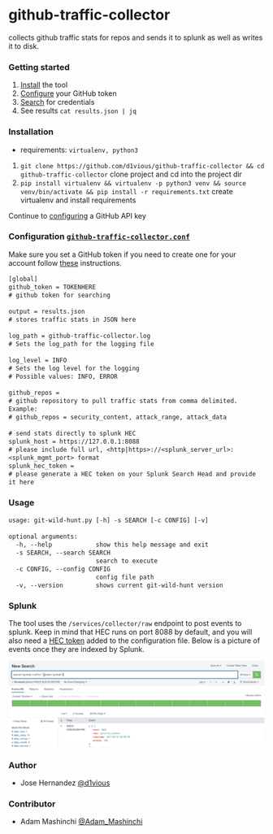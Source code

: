 # github-traffic-collector
collects github traffic stats for repos and sends it to splunk as well as writes it to disk.

### Getting started
 
1. [Install](#installation) the tool
2. [Configure](#configuration) your GitHub token
3. [Search](#github-search-examples) for credentials
4. See results `cat results.json | jq`

### Installation 

* requirements: `virtualenv, python3`

1. `git clone https://github.com/d1vious/github-traffic-collector && cd github-traffic-collector` clone project and cd into the project dir
2. `pip install virtualenv && virtualenv -p python3 venv && source venv/bin/activate && pip install -r requirements.txt` create virtualenv and install requirements

Continue to [configuring](#configuration) a GitHub API key

### Configuration [`github-traffic-collector.conf`](https://github.com/d1vious/github-traffic-collector/blob/master/github-traffic-collector.conf)

Make sure you set a GitHub token if you need to create one for your account follow [these](https://help.github.com/en/github/authenticating-to-github/creating-a-personal-access-token-for-the-command-line) instructions. 

```
[global]
github_token = TOKENHERE
# github token for searching

output = results.json
# stores traffic stats in JSON here

log_path = github-traffic-collector.log
# Sets the log_path for the logging file

log_level = INFO
# Sets the log level for the logging
# Possible values: INFO, ERROR

github_repos =
# github repository to pull traffic stats from comma delimited. Example:
# github_repos = security_content, attack_range, attack_data

# send stats directly to splunk HEC
splunk_host = https://127.0.0.1:8088
# please include full url, <http|https>://<splunk_server_url>:<splunk_mgmt_port> format
splunk_hec_token =
# please generate a HEC token on your Splunk Search Head and provide it here
```

### Usage

```
usage: git-wild-hunt.py [-h] -s SEARCH [-c CONFIG] [-v]

optional arguments:
  -h, --help            show this help message and exit
  -s SEARCH, --search SEARCH
                        search to execute
  -c CONFIG, --config CONFIG
                        config file path
  -v, --version         shows current git-wild-hunt version
```

### Splunk
The tool uses the `/services/collector/raw` endpoint to post events to splunk. Keep in mind that HEC runs on port 8088 by default, and you will also need a [HEC token](https://docs.splunk.com/Documentation/Splunk/8.2.2/Data/UsetheHTTPEventCollector) added to the configuration file. Below is a picture of events once they are indexed by Splunk. 

![](static/splunk.png)

### Author

* Jose Hernandez [@d1vious](https://twitter.com/d1vious)

### Contributor 
 * Adam Mashinchi [@Adam_Mashinchi](https://twitter.com/Adam_Mashinchi)
